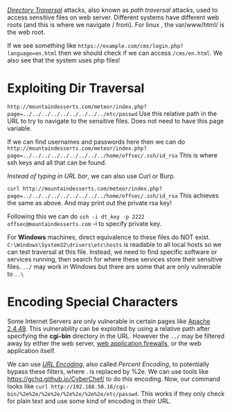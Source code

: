 
[_Directory Traversal_](https://en.wikipedia.org/wiki/Directory_traversal_attack) attacks, also known as _path traversal_ attacks, used to access sensitive files on web server. Different systems have different web roots (and this is where we navigate / from). For linux , the var/www/html/ is the web root. 

If we see something like `https://example.com/cms/login.php?language=en.html` then we should check if we can access `/cms/en.html`. We also see that the system uses php files!

# Exploiting Dir Traversal

`http://mountaindesserts.com/meteor/index.php?page=../../../../../../../../../etc/passwd`
	Use this relative path in the URL to try to navigate to the sensitive files. Does not need to have this page variable.

If we can find usernames and passwords here then we can do `http://mountaindesserts.com/meteor/index.php?page=../../../../../../../../../home/offsec/.ssh/id_rsa`
	This is where ssh keys and all that can be found.

*Instead of typing in URL bar*, we can also use Curl or Burp.

`curl http://mountaindesserts.com/meteor/index.php?page=../../../../../../../../../home/offsec/.ssh/id_rsa`
	This achieves the same as above. And may print out the private rsa key!

 Following this we can do `ssh -i dt_key -p 2222 offsec@mountaindesserts.com`
	 -i to specify private key.

For **Windows** machines, direct equivalence to these files do NOT exist. `C:\Windows\System32\drivers\etc\hosts` is readable to all local hosts so we can test traversal at this file.
	Instead, we need to find specific software or services running, then search for where these services store their sensitive files. `../` may work in Windows but there are some that are only vulnerable to `..\`

# Encoding Special Characters

Some Internet Servers are only vulnerable in certain pages like [Apache 2.4.49](https://cve.mitre.org/cgi-bin/cvename.cgi?name=CVE-2021-41773). This vulnerability can be exploited by using a relative path after specifying the **cgi-bin** directory in the URL. However the `../` may be filtered away by either the web server, [web application firewalls](https://en.wikipedia.org/wiki/Web_application_firewall), or the web application itself. 

We can use [_URL Encoding_](https://en.wikipedia.org/wiki/Percent-encoding), also called _Percent Encoding_, to potentially bypass these filters, where . is replaced by %2e. We can use tools like https://gchq.github.io/CyberChef/ to do this encoding. Now, our command looks like `curl http://192.168.50.16/cgi-bin/%2e%2e/%2e%2e/%2e%2e/%2e%2e/etc/passwd`. This works if they only check for plain text and use some kind of encoding in their URL.

